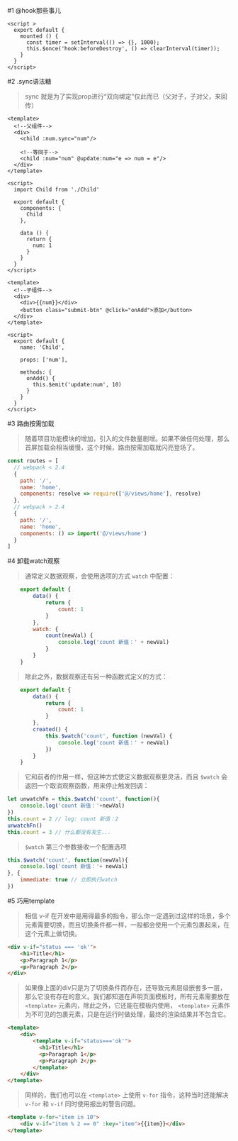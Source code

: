 #1 @hook那些事儿

```vue
<script >
  export default {
    mounted () {
      const timer = setInterval(() => {}, 1000);
      this.$once('hook:beforeDestroy', () => clearInterval(timer));
    }
  }
</script>
```

#2 .sync语法糖

> sync 就是为了实现prop进行“双向绑定”仅此而已（父对子，子对父，来回传）

```vue
<template>
  <!--父组件-->
  <div>
    <child :num.sync="num"/>

    <!--等同于-->
    <child :num="num" @update:num="e => num = e"/>
  </div>
</template>

<script>
  import Child from './Child'

  export default {
    components: {
      Child
    },

    data () {
      return {
        num: 1
      }
    }
  }
</script>
```


```vue
<template>
  <!--子组件-->
  <div>
    <div>{{num}}</div>
    <button class="submit-btn" @click="onAdd">添加</button>
  </div>
</template>

<script>
  export default {
    name: 'Child',

    props: ['num'],

    methods: {
      onAdd() {
        this.$emit('update:num', 10)
      }
    }
  }
</script>
```

#3 路由按需加载

> 随着项目功能模块的增加，引入的文件数量剧增。如果不做任何处理，那么首屏加载会相当缓慢，这个时候，路由按需加载就闪亮登场了。

```js
const routes = [
  // webpack < 2.4
  {
    path: '/',
    name: 'home',
    components: resolve => require(['@/views/home'], resolve)
  },
  // webpack > 2.4
  {
    path: '/',
    name: 'home',
    components: () => import('@/views/home')
  }
]
```

#4 卸载watch观察

> 通常定义数据观察，会使用选项的方式 `watch` 中配置：

```js
    export default {
        data() {
            return {
                count: 1      
            }
        },
        watch: {
            count(newVal) {
                console.log('count 新值：' + newVal)
            }
        }
    }
```

> 除此之外，数据观察还有另一种函数式定义的方式：

```js
    export default {
        data() {
            return {
                count: 1      
            }
        },
        created() {
            this.$watch('count', function (newVal) {
                console.log('count 新值：' + newVal)
            })
        }
    }
```

> 它和前者的作用一样，但这种方式使定义数据观察更灵活，而且 `$watch` 会返回一个取消观察函数，用来停止触发回调：

```js
let unwatchFn = this.$watch('count', function(){
    console.log('count 新值：'+newVal)
})
this.count = 2 // log: count 新值：2
unwatchFn()
this.count = 3 // 什么都没有发生...
```

> `$watch` 第三个参数接收一个配置选项

```js
this.$watch('count', function(newVal){
    console.log('count 新值：'+ newVal)
}, {
    immediate: true // 立即执行watch
})
```

#5 巧用template

> 相信 v-if 在开发中是用得最多的指令，那么你一定遇到过这样的场景，多个元素需要切换，而且切换条件都一样，一般都会使用一个元素包裹起来，在这个元素上做切换。

```html
<div v-if="status === 'ok'">
    <h1>Title</h1>
    <p>Paragraph 1</p>
    <p>Paragraph 2</p>
</div>
```

> 如果像上面的div只是为了切换条件而存在，还导致元素层级嵌套多一层，那么它没有存在的意义。我们都知道在声明页面模板时，所有元素需要放在 `<template>` 元素内，除此之外，它还能在模板内使用， `<template>` 元素作为不可见的包裹元素，只是在运行时做处理，最终的渲染结果并不包含它。

```html
<template>
    <div>
        <template v-if="status==='ok'">
          <h1>Title</h1>
          <p>Paragraph 1</p>
          <p>Paragraph 2</p>
        </template>
    </div>
</template>
```

> 同样的，我们也可以在 `<template>` 上使用 `v-for` 指令，这种当时还能解决 `v-for` 和 `v-if` 同时使用报出的警告问题。   

```html
<template v-for="item in 10">
    <div v-if="item % 2 == 0" :key="item">{{item}}</div>
</template>
```
